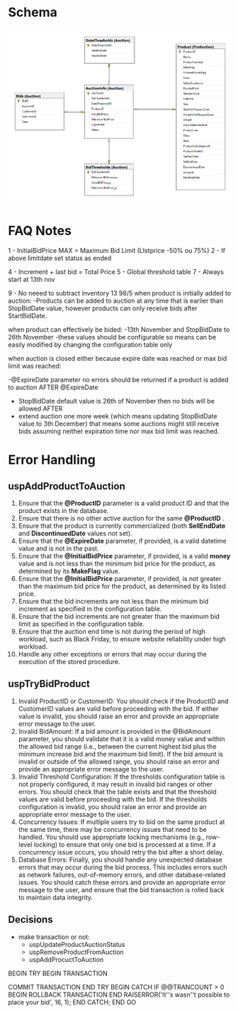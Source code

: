 # Schema

![1682606064862](image/Notes/1682606064862.png)

# FAQ Notes

1 - InitialBidPrice MAX = Maximum Bid Limit (LIstprice -50% ou 75%)
2 - If above limitdate set status as ended

4 - Increment + last bid = Total Price
5 - Global threshold table
7 - Always start at 13th nov

9 - No neeed to subtract inventory
13
98/5
when product is initially added to auction:
-Products can be added to auction at any time that is earlier than StopBidDate value,
 however products can only receive bids after StartBidDate.

when product can effectively be bided:
-13th November and StopBidDate to 26th November
-these values should be configurable so means can be easily modified by changing the configuration table only

when auction is closed either because expire date was reached or max bid limit was reached:

-@ExpireDate parameter no errors should be returned if a product is added to auction AFTER @ExpireDate

- StopBidDate default value is 26th of November then no bids will be allowed AFTER
- extend auction one more week (which means updating StopBidDate value to 3th December) that means some auctions might
  still receive bids assuming neither expiration time nor max bid limit was reached.

# Error Handling

## **uspAddProductToAuction**

1. Ensure
   that the **@ProductID** parameter is a valid product ID and that the product exists in the
   database.
2. Ensure that there is no other active auction for the same  **@ProductID** .
3. Ensure that the product is currently commercialized (both **SellEndDate** and **DiscontinuedDate** values not set).
4. Ensure that the **@ExpireDate** parameter, if provided, is a valid datetime value and is not in the past.
5. Ensure that the **@InitialBidPrice** parameter, if provided, is a valid **money** value and is not less than the minimum bid price for the product, as determined by its **MakeFlag** value.
6. Ensure that the **@InitialBidPrice** parameter, if provided, is not greater than the maximum bid price for the product, as determined by its listed price.
7. Ensure that the bid increments are not less than the minimum bid increment as specified in the configuration table.
8. Ensure that the bid increments are not greater than the maximum bid limit as specified in the configuration table.
9. Ensure that the auction end time is not during the period of high workload, such as Black Friday, to ensure website reliability under high workload.
10. Handle any other exceptions or errors that may occur during the execution of the stored procedure.

## uspTryBidProduct

1. Invalid ProductID or CustomerID: You should check if the ProductID and CustomerID values are valid before proceeding with the bid. If either value is invalid, you should raise an error and provide an appropriate error message to the user.
2. Invalid BidAmount: If a bid amount is provided in the @BidAmount parameter, you should validate that it is a valid money value and within the allowed bid range (i.e., between the current highest bid plus the minimum increase bid and the maximum bid limit). If the bid amount is invalid or outside of the allowed range, you should raise an error and provide an appropriate error message to the user.
3. Invalid Threshold Configuration: If the thresholds configuration table is not properly configured, it may result in invalid bid ranges or other errors. You should check that the table exists and that the threshold values are valid before proceeding with the bid. If the thresholds configuration is invalid, you should raise an error and provide an appropriate error message to the user.
4. Concurrency Issues: If multiple users try to bid on the same product at the same time, there may be concurrency issues that need to be handled. You should use appropriate locking mechanisms (e.g., row-level locking) to ensure that only one bid is processed at a time. If a concurrency issue occurs, you should retry the bid after a short delay.
5. Database Errors: Finally, you should handle any unexpected database errors that may occur during the bid process. This includes errors such as network failures, out-of-memory errors, and other database-related issues. You should catch these errors and provide an appropriate error message to the user, and ensure that the bid transaction is rolled back to maintain data integrity.

## Decisions

- make transaction or not:
  - uspUpdateProductAuctionStatus
  - uspRemoveProductFromAuction
  - uspAddProcuctToAuction

BEGIN TRY
BEGIN TRANSACTION

COMMIT TRANSACTION
END TRY
BEGIN CATCH
IF @@TRANCOUNT > 0
BEGIN
ROLLBACK TRANSACTION
END
RAISERROR('It''s wasn''t possible to place your bid', 16, 1);
END CATCH;
END
GO
